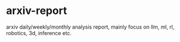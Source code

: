 # arxiv-report
arxiv daily/weekly/monthly analysis report, mainly focus on llm, ml, rl, robotics, 3d, inference etc.
